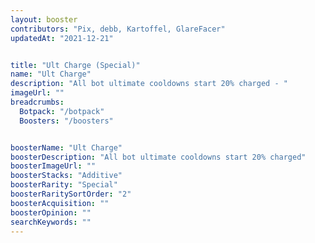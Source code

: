 ```yaml
---
layout: booster
contributors: "Pix, debb, Kartoffel, GlareFacer"
updatedAt: "2021-12-21"


title: "Ult Charge (Special)"
name: "Ult Charge"
description: "All bot ultimate cooldowns start 20% charged - "
imageUrl: ""
breadcrumbs:
  Botpack: "/botpack"
  Boosters: "/boosters"


boosterName: "Ult Charge"
boosterDescription: "All bot ultimate cooldowns start 20% charged"
boosterImageUrl: ""
boosterStacks: "Additive"
boosterRarity: "Special"
boosterRaritySortOrder: "2"
boosterAcquisition: ""
boosterOpinion: ""
searchKeywords: ""
---
```



